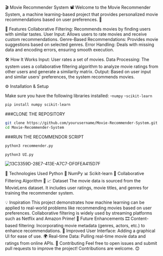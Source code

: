 🎬 Movie Recommender System 📽️
Welcome to the Movie Recommender System, a machine learning-based project that provides personalized movie recommendations based on user preferences. 🚀

🌟 Features
Collaborative Filtering: Recommends movies by finding users with similar tastes.
User Input: Allows users to rate movies and receive custom recommendations.
Genre-Based Recommendations: Provides movie suggestions based on selected genres.
Error Handling: Deals with missing data and encoding errors, ensuring smooth execution.

🛠️ How It Works
Input: User rates a set of movies.
Data Processing: The system uses a collaborative filtering algorithm to analyze movie ratings from other users and generate a similarity matrix.
Output: Based on user input and similar users' preferences, the system recommends movies.


⚙️ Installation & Setup

Make sure you have the following libraries installed:
-`numpy`
-`scikit-learn`

```bash
pip install numpy scikit-learn

```

###CLONE THE REPOSITORY

```bash
git clone https://github.com/yourusername/Movie-Recommender-System.git
cd Movie-Recommender-System
```
###RUN THE RECOMMENDOR SCRIPT

```bash
python3 recommender.py
```
```bash
python3 UI.py
```



![13C3359D-28E7-413E-A7C7-DF0FEA415D7F](https://github.com/user-attachments/assets/ba19eac0-eb40-457a-931e-7914b64174c5)


🧠 Technologies Used
Python 🐍
NumPy 📊
Scikit-learn 🤖
Collaborative Filtering Algorithm 🧮
📈 Dataset
The movie data is sourced from the MovieLens dataset. It includes user ratings, movie titles, and genres for training the recommender system.

💡 Inspiration
This project demonstrates how machine learning can be applied to real-world problems like recommending movies based on user preferences. Collaborative filtering is widely used by streaming platforms such as Netflix and Amazon Prime!
🚀 Future Enhancements
🎞️ Content-based filtering: Incorporating movie metadata (genres, actors, etc.) to enhance recommendations.
🏅 Improved User Interface: Adding a graphical UI for ease of use.
🌍 Real-time Data: Pulling real-time movie data and ratings from online APIs.
🤝 Contributing
Feel free to open issues and submit pull requests to improve the project! Contributions are welcome. 😊
